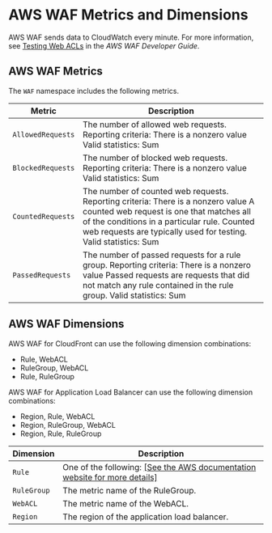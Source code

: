 # AWS WAF Metrics and Dimensions<a name="waf-metricscollected"></a>

AWS WAF sends data to CloudWatch every minute\. For more information, see [Testing Web ACLs](http://docs.aws.amazon.com/waf/latest/developerguide/web-acl-testing.html) in the *AWS WAF Developer Guide*\.

## AWS WAF Metrics<a name="waf-metrics"></a>

The `WAF` namespace includes the following metrics\.


| Metric | Description | 
| --- | --- | 
| `AllowedRequests` |  The number of allowed web requests\. Reporting criteria: There is a nonzero value Valid statistics: Sum  | 
| `BlockedRequests` |  The number of blocked web requests\. Reporting criteria: There is a nonzero value Valid statistics: Sum  | 
| `CountedRequests` |  The number of counted web requests\. Reporting criteria: There is a nonzero value A counted web request is one that matches all of the conditions in a particular rule\. Counted web requests are typically used for testing\. Valid statistics: Sum  | 
| `PassedRequests` |  The number of passed requests for a rule group\.  Reporting criteria: There is a nonzero value Passed requests are requests that did not match any rule contained in the rule group\. Valid statistics: Sum  | 

## AWS WAF Dimensions<a name="waf-metricdimensions"></a>

AWS WAF for CloudFront can use the following dimension combinations:
+ Rule, WebACL
+ RuleGroup, WebACL
+ Rule, RuleGroup

AWS WAF for Application Load Balancer can use the following dimension combinations:
+ Region, Rule, WebACL
+ Region, RuleGroup, WebACL
+ Region, Rule, RuleGroup


| Dimension | Description | 
| --- | --- | 
| `Rule` |  One of the following: [\[See the AWS documentation website for more details\]](http://docs.aws.amazon.com/AmazonCloudWatch/latest/monitoring/waf-metricscollected.html)  | 
| `RuleGroup` |  The metric name of the RuleGroup\.  | 
| `WebACL` |  The metric name of the WebACL\.  | 
| `Region` |  The region of the application load balancer\.  | 